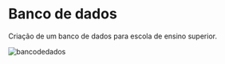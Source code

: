 # Banco de dados
Criação de um banco de dados para escola de ensino superior.


![bancodedados](https://user-images.githubusercontent.com/48251038/77463489-76b89200-6de4-11ea-9868-b3e705c75675.JPG)
